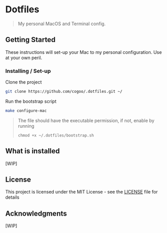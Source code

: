 # Dotfiles

> My personal MacOS and Terminal config.

## Getting Started

These instructions will set-up your Mac to my personal configuration. Use at your own peril.

### Installing / Set-up

Clone the project

```sh
git clone https://github.com/cogoo/.dotfiles.git ~/
```

Run the bootstrap script

```sh
make configure-mac
```

> The file should have the executable permission, if not, enable by running
>
> `chmod +x ~/.dotfiles/bootstrap.sh`

## What is installed

[WIP]

## License

This project is licensed under the MIT License - see the [LICENSE](LICENSE) file for details

## Acknowledgments

[WIP]
